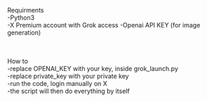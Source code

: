 Requirments<br>
-Python3<br>
-X Premium account with Grok access
-Openai API KEY (for image generation)<br><br><br>

How to<br>
-replace OPENAI_KEY with your key, inside grok_launch.py<br>
-replace private_key with your private key<br>
-run the code, login manually on X <br>
-the script will then do everything by itself <br>
